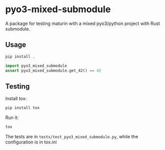 # pyo3-mixed-submodule

A package for testing maturin with a mixed pyo3/python project with Rust submodule.

## Usage

```bash
pip install .
```

```python
import pyo3_mixed_submodule
assert pyo3_mixed_submodule.get_42() == 42
```

## Testing

Install tox:

```bash
pip install tox
```

Run it:

```bash
tox
```

The tests are in `tests/test_pyo3_mixed_submodule.py`, while the configuration is in tox.ini
